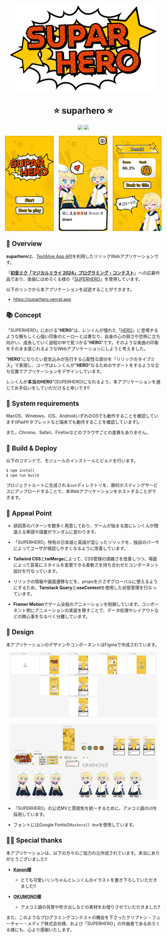 <div align="center">
  <img src="public/title/suparhero-logo.png" width="480px">
</div>

<h1 align="center">⭐️ suparhero ⭐️</h1>

<div align="center">
  <img src="https://img.shields.io/badge/next.js-000000?style=for-the-badge&logo=nextdotjs&logoColor=white">
  <img src="https://img.shields.io/badge/Vercel-000000?style=for-the-badge&logo=vercel&logoColor=white">
</div>

<br>

<div style="display: flex; justify-content: center; gap: 16px">
  <img src="documents/images/sample-1.png" width="160px">
  <img src="documents/images/sample-2.png" width="160px">
  <img src="documents/images/sample-3.png" width="160px">
</div>

## 🎉 Overview

**suparhero**は、[TextAlive App API](https://developer.textalive.jp/)を利用したリリックWebアプリケーションです。

「**[初音ミク「マジカルミライ 2024」プログラミング・コンテスト](https://magicalmirai.com/2024/procon)**」への応募作品であり、楽曲にはめろくる様の「[SUPERHERO](https://youtu.be/EWGe3KRc144?si=NThdqauxb9UbFPFJ)」を使用しています。

以下のリンクから本アプリケーションを試遊することができます。

- https://suparhero.vercel.app

## 📚 Concept

「SUPERHERO」における"**HERO**"は、レンくんが憧れた「[HERO](https://youtu.be/o4AxMk3SGUY?si=xZ5qTrWbCSxOxb3L)」に登場するような頼もしく心強い印象のヒーローとは異なり、自身の心の弱さや恐怖に立ち向かい、成長していく過程の中で見つかる"**HERO**"です。そのような楽曲の印象をそのまま感じれるようなWebアプリケーションにしようと考えました。

"**HERO**"になりたい意気込みが先行する心配性な部分を「リリックのタイプミス」で表現し、ユーザはレンくんが"**HERO**"なるためのサポートをするような立ち位置でアプリケーションをデザインしています。

レンくんが**本当のHERO**"(SUPERHERO)になれるよう、本アプリケーションを通じてお手伝いをしていだだけると幸いです!!

## 📱 System requirements

MacOS、Windows、iOS、AndroidいずれのOSでも動作することを確認しています(iPadやタブレットなど端末でも動作することを確認しています)。

また、Chrome、Safari、Firefoxなどのブラウザごとの差異もありません。

## 🚀 Build & Deploy

以下のコマンドで、モジュールのインストールとビルドを行います。

```
$ npm install
$ npm run build
```

プロジェクトルートに生成される`out`ディレクトリを、静的ホスティングサービスにアップロードすることで、本Webアプリケーションをホストすることができます。

## 😤 Appeal Point

- 誤回答のパターンを数多く用意しており、ゲームが始まる度にレンくんが間違える単語や語彙がランダムに変わります。

- 「SUPERHERO」特有の日本語と英語が混じったリリックを、独自のパーサによってユーザが視認しやすくなるように改善しています。

- **Tailwind CSS**と**twMerge**によって、CSS管理の煩雑さを改善しつつ、場面によって容易にスタイルを変更できる柔軟さを持ち合わせたコンポーネント設計を行なっています。

- リリックの情報や画面遷移などを、propsを介さずグローバルに使えるようにするため、**Tanstack Query**と**useContext**を使用した状態管理を行なっています。

- **Framer Motion**でゲーム全般のアニメーションを制御しています。コンポーネント側にアニメーションの実装を移すことで、データ処理やレイアウトなどの関心事をなるべく分離しています。

## 🎨 Design

本アプリケーションのデザインやコンポーネントはFigmaで作成されています。

<div align="center">
  <img src="documents/images/figma-1.png" width="480px">
</div>

<br>

<div align="center">
  <img src="documents/images/figma-2.png" width="480px">
</div>

- 「SUPERHERO」の公式MVと雰囲気を統一するために、アメコミ調のUIを採用しています。

- フォントにはGoogle Fontsの`Rocknroll One`を使用しています。

## 🙇‍♂️ Special thanks

本アプリケーションは、以下の方々のご協力の元作成されています。本当にありがとうございました!!

- [**Kanon様**](https://x.com/kanonnot_)

  - とても可愛いリンちゃんとレンくんのイラストを書き下ろしていただきました!!

- [**OKUMONO様**](https://sozaino.site)

  - アメコミ調の背景や吹き出しなどの素材をお借りさせていただきました!!

また、このようなプログラミングコンテストの機会を下さったクリプトン・フューチャー・メディア株式会社様、および「SUPERHERO」の作曲者であるめろくる様にも、心より感謝いたします。
